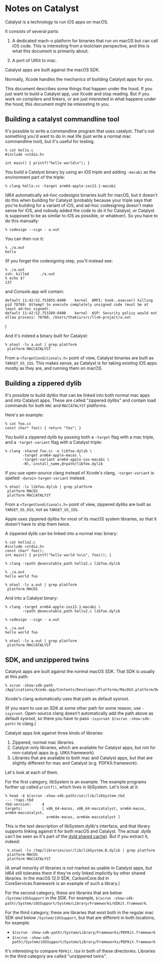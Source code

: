 Notes on Catalyst
=================

Catalyst is a technology to run iOS apps on macOS.

It consists of several parts:

1. A dedicated mach-o platform for binaries that run on macOS but can
   call iOS code. This is interesting from a toolchain perspective, and
   this is what this document is primarily about.

2. A port of UIKit to mac.

Catalyst apps are built against the macOS SDK.

Normally, Xcode handles the mechanics of building Catalyst apps for you.

This document describes some things that happen under the hood. If you just
want to build a Catalyst app, use Xcode and stop reading. But if you work
on compilers and linkers, or are just interested in what happens under the hood,
this document might be interesting to you.

Building a catalyst commandline tool
------------------------------------

It's possible to write a commandline program that uses catalyst. That's not
something you'd want to do in real life (just write a normal mac commandline
tool), but it's useful for testing.

```
% cat hello.c
#include <stdio.h>

int main() { printf("hello world\n"); }
```

You build a Catalyst binary by using an iOS triple and adding `-macabi` as
the environment part of the triple:

```
% clang hello.cc -target arm64-apple-ios13.1-macabi
```

ld64 automatically ad-hoc codesigns binaries built for macOS, but it doesn't do
this when building for Catalyst (probably because your triple says that you're
building for a variant of iOS, and ad-hoc codesigning doesn't make sense for
iOS, and nobody added the code to do it for Catalyst, or Catalyst is supposed
to be as similar to iOS as possible, or whatever). So you have to do this
manually:

```
% codesign --sign - a.out
```

You can then run it:

```
% ./a.out           
hello
```

(If you forget the codesigning step, you'll instead see:

```
% ./a.out
zsh: killed     ./a.out
% echo $?
137
```

and Console.app will contain:

```
default	11:42:52.753055-0400	kernel	AMFI: hook..execve() killing pid 78760: Attempt to execute completely unsigned code (must be at least ad-hoc signed).
default	11:42:52.753289-0400	kernel	ASP: Security policy would not allow process: 78760, /Users/thakis/src/llvm-project/a.out
```
)

And it's indeed a binary built for Catalyst:

```
% otool -lv a.out | grep platform
 platform MACCATALYST
```

From a `<TargetConditionals.h>` point of view, Catalyst binaries are built as
`TARGET_OS_IOS`. This makes sense, as Catalyst is for taking existing iOS
apps mostly as they are, and running them on macOS.

Building a zippered dylib
-------------------------

It's possible to build dylibs that can be linked into both normal mac apps
and into Catalyst apps. These are called "zippered dylibs" and contain
load commands for both `MAC` and `MACCATALYST` platforms.


Here's an example:

```
% cat foo.cc
const char* foo() { return "foo"; }
```

You build a zippered dylib by passing both a `-target` flag with a mac triple,
and a `-target-variant` flag with a Catalyst triple:

```
% clang -shared foo.cc -o libfoo.dylib \
        -target arm64-apple-macos \
        -target-variant arm64-apple-ios-macabi \
        -Wl,-install_name,@rpath/libfoo.dylib
```

If you use open-source clang instead of Xcode's clang, `-target-variant` is
spelled `-darwin-target-variant` instead.

```
% otool -lv libfoo.dylib | grep platform
 platform MACOS
 platform MACCATALYST
```

From a `<TargetConditionals.h>` point of view, zippered dylibs are built as
`TARGET_OS_OSX`, _not_ as `TARGET_OS_IOS`.

Apple uses zippered dylibs for most of its macOS system libraries, so that it
doesn't have to ship them twice.

A zippered dylib can be linked into a normal mac binary:

```
% cat hello2.c
#include <stdio.h>
const char* foo();
int main() { printf("hello world %s\n", foo()); }

% clang -rpath @executable_path hello2.c libfoo.dylib

% ./a.out                                            
hello world foo

% otool -lv a.out | grep platform       
 platform MACOS
```

And into a Catalyst binary:

```
% clang -target arm64-apple-ios13.1-macabi \
        -rpath @executable_path hello2.c libfoo.dylib

% codesign --sign - a.out

% ./a.out                                            
hello world foo

% otool -lv a.out | grep platform
 platform MACCATALYST
```

SDK, and unzippered twins
-------------------------

Catalyst apps are built against the normal macOS SDK. That SDK is usually
at this path:

```
% xcrun -show-sdk-path
/Applications/Xcode.app/Contents/Developer/Platforms/MacOSX.platform/Developer/SDKs/MacOSX.sdk
```

Xcode's clang automatically uses that path as default sysroot.

(If you want to use an SDK at some other path for some reason, use `-isysroot`.
Open-source clang doesn't automatically add the path above as default sysroot,
so there you have to pass `-isysroot $(xcrun -show-sdk-path)` to clang.)


Catalyst apps link against three kinds of libraries:
1. Zippered, normal mac libraries.
2. Catalyst-only libraries, which are available for Catalyst apps,
   but not for non-catalyst apps (e.g. UIKit.framework)
3. Libraries that are available to both mac and Catalyst apps,
   but that are slightly different for mac and Catalyst
   (e.g. PDFKit.framework).

Let's look at each of them.

For the first category, libSystem is an example. The example programs further
up called `printf()`, which lives in libSystem. Let's look at it:

```
% head -4 $(xcrun -show-sdk-path)/usr/lib/libSystem.tbd
--- !tapi-tbd
tbd-version:     4
targets:         [ x86_64-macos, x86_64-maccatalyst, arm64-macos, arm64-maccatalyst,
                   arm64e-macos, arm64e-maccatalyst ]
```

This is the text description of libSystem.dylib's interface, and that library
supports linking against it for both macOS and Catalyst. The actual .dylib
can't be seen as it's part of the
[dyld shared cache](https://github.com/keith/dyld-shared-cache-extractor)).
But if you extract it, indeed:

```
 % otool -lv /tmp/libraries/usr/lib/libSystem.B.dylib | grep platform
 platform MACOS
 platform MACCATALYST
```

(A small minority of libraries is _not_ marked as usable in Catalyst apps,
but ld64 still tolerates them if they're only linked implicitly by other
shared libraries. In the macOS 12.0 SDK, CarbonCore.tbd in
CoreServices.framework is an example of such a library.)

For the second category, these are libraries that are below
`/System/iOSSupport` in the SDK. For example,
`$(xcrun -show-sdk-path)/System/iOSSupport/System/Library/Frameworks/UIKit.framework`.

For the third category, these are libraries that exist both in the regular
mac SDK _and_ below `/System/iOSSupport`, but that are different in both
locations, for example:

* `$(xcrun -show-sdk-path)/System/Library/Frameworks/PDFKit.framework`
* `$(xcrun -show-sdk-path)/System/iOSSupport/System/Library/Frameworks/PDFKit.framework`

It's interesting to compare `PDFKit.tbd` in both of these directories.
Libraries in the third category are called "unzippered twins".
